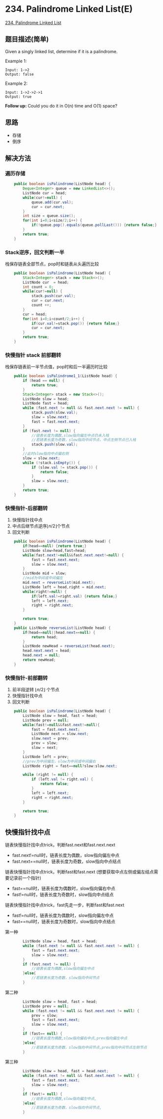 # 234. Palindrome Linked List(E)
[234. Palindrome Linked List](https://leetcode-cn.com/problems/palindrome-linked-list/)

## 题目描述(简单)

Given a singly linked list, determine if it is a palindrome.

Example 1:
```
Input: 1->2
Output: false
```
Example 2:
```
Input: 1->2->2->1
Output: true
```
**Follow up:**
Could you do it in O(n) time and O(1) space?


## 思路

- 存储
- 倒序

## 解决方法

### 遍历存储


```java
    public boolean isPalindrome(ListNode head) {
        Deque<Integer> queue = new LinkedList<>();
        ListNode cur = head;
        while(cur!=null) {
            queue.add(cur.val);
            cur = cur.next;
        }
        int size = queue.size();
        for(int i=0;i<size/2;i++) {
            if(!queue.pop().equals(queue.pollLast())) {return false;}
        }
        return true;
    }
```


### Stack逆序，回文判断一半

栈保存链表全部节点，pop时和链表从头遍历比较

```java
    public boolean isPalindrome(ListNode head) {
        Stack<Integer> stack = new Stack<>();
        ListNode cur  = head;
        int count = 0;
        while(cur!=null) {
            stack.push(cur.val);
            cur = cur.next;
            count ++;
        }
        cur = head;
        for(int i=0;i<count/2;i++) {
            if(cur.val!=stack.pop()) {return false;}
            cur = cur.next;
        }
        return true;
    }
```

### 快慢指针 stack 前部翻转

栈保存链表前一半节点值，pop时和后一半遍历时比较

```java
    public boolean isPalindrome1_1(ListNode head) {
        if (head == null) {
            return true;
        }
        Stack<Integer> stack = new Stack<>();
        ListNode slow = head;
        ListNode fast = head;
        while (fast.next != null && fast.next.next != null) {
            stack.push(slow.val);
            slow = slow.next;
            fast = fast.next.next;
        }
        if (fast.next != null) {
            //链表长度为偶数,slow指向偏左中点仍未入栈
            //若链表长度为奇数，slow指向中间节点，中点左侧节点已入栈
            stack.push(slow.val);
        }
        //此时slow指向中点偏右侧
        slow = slow.next;
        while (!stack.isEmpty()) {
            if (slow.val != stack.pop()) {
                return false;
            }
            slow = slow.next;
        }
        return true;
    }

```


### 快慢指针-后部翻转


1. 快慢指针找中点
2. 中点后继节点逆序$\lfloor n/2 \rfloor$个节点
3. 回文判断

```java
    public boolean isPalindrome(ListNode head) {
        if(head==null) {return true;}
        ListNode slow=head,fast=head;
        while(fast.next!=null&&fast.next.next!=null) {
            fast = fast.next.next;
            slow = slow.next;
        }
        ListNode mid = slow;
        //mid为中间或中间偏左
        mid.next = reverseList(mid.next);
        ListNode left = head,right = mid.next;
        while(right!=null) {
            if(left.val!=right.val) {return false;}
            left = left.next;
            right = right.next;
        }

        return true;
    }
    public ListNode reverseList(ListNode head) {
        if(head==null||head.next==null) {
            return head;
        }
        ListNode newHead = reverseList(head.next);
        head.next.next = head;
        head.next = null;
        return newHead;
    }
```
### 快慢指针-前部翻转

1. 前半段逆转 $\lfloor n/2 \rfloor$ 个节点
2. 快慢指针找中点
3. 回文判断

```java
    public boolean isPalindrome(ListNode head) {
        ListNode slow = head, fast = head;
        ListNode prev = null;
        while(fast!=null&&fast.next!=null){
            fast = fast.next.next;
            ListNode next = slow.next;
            slow.next = prev;
            prev = slow;
            slow = next;
        }
        ListNode left = prev;
        //prev为中间偏左，slow为中间或中间偏右
        ListNode right = fast==null?slow:slow.next;

        while (right != null) {
            if (left.val != right.val) {
                return false;
            }
            left = left.next;
            right = right.next;
        }

        return true;
    }
```


## 快慢指针找中点

链表快慢指针找中点trick，判断fast.next和fast.next.next

* fast.next!=null时，链表长度为偶数，slow指向偏左中点
* fast.next==null时，链表长度为奇数，slow指向中点结点

链表快慢指针找中点trick，判断fast和fast.next
(想要获取中点左侧或偏左结点需要记录前一个指针)
* fast==null时，链表长度为偶数时，slow指向偏右中点
* fast!=null时，链表长度为奇数时，slow指向中点结点

链表快慢指针找中点trick，fast先走一步，判断fast和fast.next

* fast!=null时，链表长度为偶数时，slow指向偏左中点
* fast==null时，链表长度为奇数时，slow指向中点结点


第一种
```java
        ListNode slow = head, fast = head;
        while (fast.next != null && fast.next.next != null) {
            fast = fast.next.next;
            slow = slow.next;
        }
        if (fast.next != null) {
            //链表长度为偶数,slow指向偏左中点
        }else{
            //若链表长度为奇数，slow指向中间节点
        }
```

第二种
```java
        ListNode slow = head, fast = head;
        ListNode prev = null;
        while (fast.next != null && fast.next.next != null) {
            prev = slow;
            fast = fast.next.next;
            slow = slow.next;
        }
        if (fast== null) {
            //链表长度为偶数,slow指向偏右中点,prev指向偏左中点
        }else{
            //若链表长度为奇数，slow指向中间节点,prev指向中间节点左侧节点
        }
```

第三种

```java
        ListNode slow = head, fast = head.next;
        while (fast.next != null && fast.next.next != null) {
            fast = fast.next.next;
            slow = slow.next;
        }
        if (fast!= null) {
            //链表长度为偶数,slow指向偏左中点,
        }else{
            //若链表长度为奇数，slow指向中间节点,
        }
```





